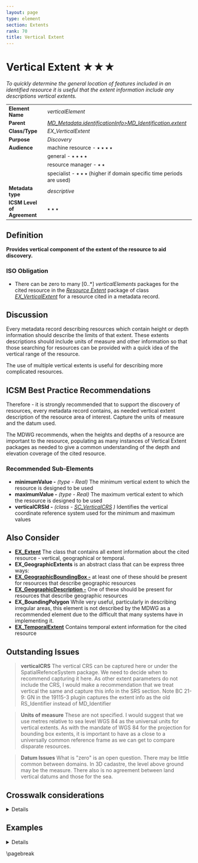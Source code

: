 ```yaml
---
layout: page
type: element
section: Extents
rank: 70
title: Vertical Extent
---
```

# Vertical Extent ★★★

*To quickly determine the general location of features included in an identified resource it is useful that the extent information include any descriptions vertical extents.*

| | |
| --- | --- |
| **Element Name** | *verticalElement* |
| **Parent** |*[MD_Metadata.identificationInfo>MD_Identification.extent](./ResourceExtent)* |
| **Class/Type** | *EX_VerticalExtent* |
| **Purpose** | *Discovery* |
| **Audience** | machine resource - ⭑ ⭑ ⭑ ⭑ |
| | general - ⭑ ⭑ ⭑ ⭑ |
| | resource manager - ⭑ ⭑ |
| | specialist - ⭑ ⭑ ⭑ (higher if domain specific time periods are used) |
| **Metadata type** | *descriptive* |
| **ICSM Level of Agreement** | ⭑ ⭑ ⭑ |

## Definition
**Provides vertical component of the extent of the resource to aid discovery.**

### ISO Obligation

- There can be zero to many [0..\*] *verticalElements* packages for the cited resource in the *[Resource Extent](./ResourceExtent)* package of class *[EX_VerticalExtent](http://wiki.esipfed.org/index.php/EX_VerticalExtent)* for a resource cited in a metadata record. 

## Discussion

Every metadata record describing resources which contain height or depth information should describe the limits of that extent. These extents descriptions should include units of measure and other information so that those searching for resources can be provided with a quick idea of the vertical range of the resource. 

The use of multiple vertical extents is useful for describing more complicated resources.

## ICSM Best Practice Recommendations

Therefore - it is strongly recommended that to support the discovery of resources, every metadata record contains, as needed vertical extent description of the resource area of interest. Capture the units of measure and the datum used.

The MDWG recommends, when the heights and depths of a resource are important to the resource, populating as many instances of Vertical Extent packages as needed to give a common understanding of the depth and elevation coverage of the cited resource.

### Recommended Sub-Elements

- **minimumValue -** *(type - Real)* The minimum vertical extent to which the resource is designed to be used
- **maximumValue -** *(type - Real)* The maximum vertical extent to which the resource is designed to be used
- **verticalCRSId -** *(class - [SC_VerticalCRS](http://wiki.esipfed.org/index.php/VerticalCRS)
)* Identifies the vertical coordinate reference system used for the minimum and maximum values

## Also Consider

- **[EX_Extent](./ResourceExtent)** The class that contains all extent information about the cited resource - vertical, geographical or temporal.
- **EX_GeographicExtents** is an abstract class that can be express three ways:
 - **[EX_GeographicBoundingBox -](./ExtentBoundingBox)** at least one of these should be present for resources that describe geographic resources
 - **[EX_GeographicDescription -](./ExtentGeographicDescription)** One of these should be present for resources that describe geographic resources
 - **EX_BoundingPolygon** While very useful, particularly in describing irregular areas, this element is not described by the MDWG as a recommended element due to the difficult that many systems have in implementing it.
- **[EX_TemporalExtent](./TemporalExtents)** Contains temporal extent information for the cited resource

## Outstanding Issues

> **verticalCRS**
The vertical CRS can be captured here or under the SpatialRefenceSystem package. We need to decide when to recommend capturing it here. As other extent parameters do not include the CRS, I would make a recommendation that we treat vertical the same and capture this info in the SRS section.
> Note BC 21-9: GN in the 19115-3 plugin captures the extent info as the old RS_Identifier instead of MD_Identifier

> **Units of measure**
These are not specified. I would suggest that we use metres relative to sea level WGS 84 as the universal units for vertical extents. As with the mandate of WGS 84 for the projection for bounding box extents, it is important to have as a close to a universally common reference frame as we can get to compare disparate resources.

> **Datum Issues**
What is "zero" is an open question. There may be little common between domains. In 3D cadastre, the level above ground may be the measure. There also is no agreement between land vertical datums and those for the sea.

## Crosswalk considerations

<details>

### Dublin core / CKAN / data.gov.au

Mapping to CKAN and Dublin core elements, particularly as used by data.gov.au needs discussion

### DCAT

Maps to `dct.spatial`

### RIF-CS

Maps to `Coverage/Spatial`

</details>

## Examples

<details>

### XML

```
<mdb:MD_Metadata>
....
  <mdb:identificationInfo>
   <mri:MD_DataIdentification>
     ....
     <mri:extent>
      <gex:EX_Extent>
        <gex:verticalElement>
         <gex:EX_VerticalExtent>
           <gex:minimumValue>
            <gco:Real>-1000</gco:Real>
           </gex:minimumValue>
           <gex:maximumValue>
            <gco:Real>1000</gco:Real>
           </gex:maximumValue>
           <gex:verticalCRSId>
            <mrs:MD_ReferenceSystem>
              <gmd:referenceSystemInfo xmlns:gmd="http://www.isotc211.org/2005/gmd">
               <gmd:MD_ReferenceSystem>
                 <gmd:referenceSystemIdentifier>
                  <gmd:RS_Identifier>
                    <gmd:code>
                     <gco:CharacterString 
                     xmlns:gco="http://www.isotc211.org/2005/gco">
                     WGS 84 (EPSG:4326)</gco:CharacterString>
                    </gmd:code>
                    <gmd:codeSpace>
                     <gco:CharacterString 
                     xmlns:gco="http://www.isotc211.org/2005/gco">
                     EPSG
                     </gco:CharacterString>
                    </gmd:codeSpace>
                    <gmd:version>
                     <gco:CharacterString 
                     xmlns:gco="http://www.isotc211.org/2005/gco">
                     8.6
                     </gco:CharacterString>
                    </gmd:version>
                  </gmd:RS_Identifier>
                 </gmd:referenceSystemIdentifier>
               </gmd:MD_ReferenceSystem>
              </gmd:referenceSystemInfo>
            </mrs:MD_ReferenceSystem>
           </gex:verticalCRSId>
         </gex:EX_VerticalExtent>
        </gex:verticalElement>
      </gex:EX_Extent>
     </mri:extent>
   ....
   </mri:MD_DataIdentification>
  </mdb:identificationInfo>
....
</mdb:MD_Metadata>
```

\pagebreak

### UML diagrams

Recommended elements highlighted in yellow

![ExVertical](../images/EX_Vertical.png)

</details>

\pagebreak

